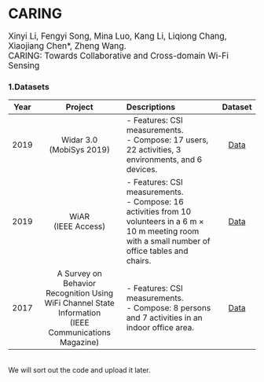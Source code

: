 # CARING
<big>
Xinyi Li, Fengyi Song, Mina Luo, Kang Li, Liqiong Chang, Xiaojiang Chen*, Zheng Wang.<br>
CARING: Towards Collaborative and Cross-domain Wi-Fi Sensing<br>
</big>  
  
### 1.Datasets
  
| **Year** | **Project**  |	**Descriptions** |	**Dataset** |
|:--------:| :---------------------:|:----------------------------------------------------|:----------------------:|
| 2019 | Widar 3.0<br>(MobiSys 2019) |- Features: CSI measurements. <br> - Compose: 17 users, 22 activities, 3 environments, and 6 devices.|[Data](http://tns.thss.tsinghua.edu.cn/widar3.0)|
| 2019 | WiAR<br>(IEEE Access) |- Features: CSI measurements. <br> - Compose: 16 activities from 10 volunteers in a 6 m × 10 m meeting room with a small number of office tables and chairs.|[Data](https://github.com/linteresa/WiAR)|
| 2017 | A Survey on Behavior Recognition Using WiFi Channel State Information<br>(IEEE Communications Magazine) |- Features: CSI measurements. <br> - Compose: 8 persons and 7 activities in an indoor office area.|[Data](https://github.com/ermongroup/Wifi_Activity_Recognition)|

  
<br>
We will sort out the code and upload it later.
